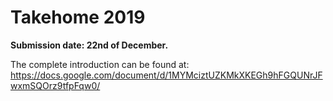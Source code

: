 # Takehome 2019

**Submission date: 22nd of December.**

The complete introduction can be found at: https://docs.google.com/document/d/1MYMciztUZKMkXKEGh9hFGQUNrJFwxmSQOrz9tfpFqw0/
